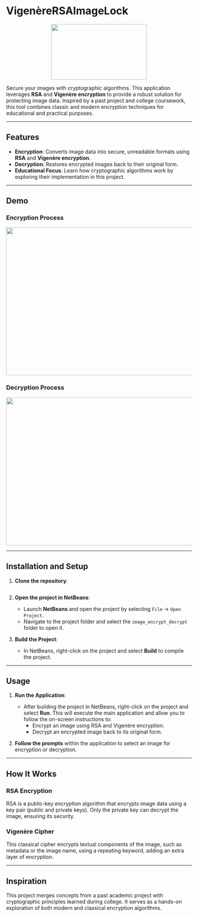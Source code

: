 # VigenèreRSAImageLock

<p align="center">
  <img width="260" height="150" src="https://user-images.githubusercontent.com/25025173/70690932-64f62780-1cea-11ea-8fc7-0926fb6398b3.PNG">
</p>

Secure your images with cryptographic algorithms. This application leverages **RSA** and **Vigenère encryption** to provide a robust solution for protecting image data. Inspired by a past project and college coursework, this tool combines classic and modern encryption techniques for educational and practical purposes.

---

## Features
- **Encryption**: Converts image data into secure, unreadable formats using **RSA** and **Vigenère encryption**.
- **Decryption**: Restores encrypted images back to their original form.
- **Educational Focus**: Learn how cryptographic algorithms work by exploring their implementation in this project.

---

## Demo

### **Encryption Process**
<p align="center">
  <img width="650" height="400" src="https://user-images.githubusercontent.com/25025173/70690915-57d93880-1cea-11ea-9fd2-b802db49db97.gif">
</p>

### **Decryption Process**
<p align="center">
  <img width="650" height="400" src="https://user-images.githubusercontent.com/25025173/70690896-50b22a80-1cea-11ea-9848-5b600e7c2c39.gif">
</p>

---

## Installation and Setup

1. **Clone the repository**:
   ```bash
   ```

2. **Open the project in NetBeans**:
   - Launch **NetBeans** and open the project by selecting `File` -> `Open Project`.
   - Navigate to the project folder and select the `image_encrypt_decrypt` folder to open it.

3. **Build the Project**:
   - In NetBeans, right-click on the project and select **Build** to compile the project.

---

## Usage

1. **Run the Application**:
   - After building the project in NetBeans, right-click on the project and select **Run**. This will execute the main application and allow you to follow the on-screen instructions to:
     - Encrypt an image using RSA and Vigenère encryption.
     - Decrypt an encrypted image back to its original form.

2. **Follow the prompts** within the application to select an image for encryption or decryption.

---

## How It Works

### **RSA Encryption**
RSA is a public-key encryption algorithm that encrypts image data using a key pair (public and private keys). Only the private key can decrypt the image, ensuring its security.

### **Vigenère Cipher**
This classical cipher encrypts textual components of the image, such as metadata or the image name, using a repeating keyword, adding an extra layer of encryption.

---

## Inspiration
This project merges concepts from a past academic project with cryptographic principles learned during college. It serves as a hands-on exploration of both modern and classical encryption algorithms.
